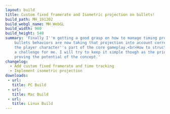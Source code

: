 ```yaml
---
layout: build
title: Custom fixed framerate and Isometric projection on bullets!
build_path: MH_191202
build_webgl_name: MH_WebGL
build_width: 960
build_height: 540
summary: 'Finally I''m getting a good grasp on how to manage timing precisely on these bullets. No more stutters or inconsistencies!<br>On top of that I toyed around with the isometric projection. The entities and
    bullets behaviors are now taking that projection into account correctly.<br>I''m now confident enough about that key part of the game to move on to reimplementing
    the player character''s part of the core gameplay.<br>How to structure correctly the code according to these mechanics is still quite
    a challenge for me. I will try to keep it simple though as the priority is on
    proving the potential of the concept.'
changelog:
  - Add custom fixed framerate and time tracking
  - Implement isometric projection
downloads:
 - url: 
   title: PC Build
 - url: 
   title: Mac Build
 - url: 
   title: Linux Build
---
```

